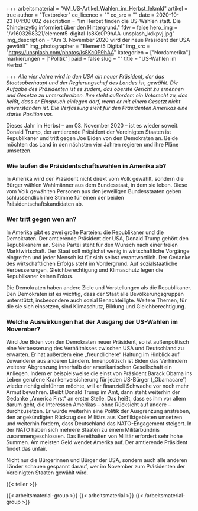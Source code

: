 +++
arbeitsmaterial = "AM_US-Artikel_Wahlen_im_Herbst_lekmld"
artikel = true
author = "Textbroker"
cc_licence = ""
cc_src = ""
date = 2020-10-23T04:00:00Z
description = "Im Herbst finden die US-Wahlen statt. Die Chinderzytig informiert über den Hintergrund."
fdw = false
hero_img = "/v1603298321/element5-digital-ls8Kc0P9hAA-unsplash_kdkpvj.jpg"
img_description = "Am 3. November 2020 wird der neue Präsident der USA gewählt"
img_photographer = "Element5 Digital"
img_src = "https://unsplash.com/photos/ls8Kc0P9hAA"
kategorien = ["Nordamerika"]
markierungen = ["Politik"]
paid = false
slug = ""
title = "US-Wahlen im Herbst "

+++
_Alle vier Jahre wird in den USA ein neuer Präsident, der das Staatsoberhaupt und der Regierungschef des Landes ist, gewählt. Die Aufgabe des Präsidenten ist es zudem, das oberste Gericht zu ernennen und Gesetze zu unterschreiben. Ihm steht außerdem ein Vetorecht zu, das heißt, dass er Einspruch einlegen darf, wenn er mit einem Gesetzt nicht einverstanden ist. Die Verfassung sieht für den Präsidenten Amerikas eine starke Position vor._

Dieses Jahr im Herbst – am 03. November 2020 – ist es wieder soweit. Donald Trump, der amtierende Präsident der Vereinigten Staaten ist Republikaner und tritt gegen Joe Biden von den Demokraten an. Beide möchten das Land in den nächsten vier Jahren regieren und ihre Pläne umsetzen.

### Wie laufen die Präsidentschaftswahlen in Amerika ab?

In Amerika wird der Präsident nicht direkt vom Volk gewählt, sondern die Bürger wählen Wahlmänner aus dem Bundesstaat, in dem sie leben. Diese vom Volk gewählten Personen aus den jeweiligen Bundesstaaten geben schlussendlich ihre Stimme für einen der beiden Präsidentschaftskandidaten ab.

### Wer tritt gegen wen an?

In Amerika gibt es zwei große Parteien: die Republikaner und die Demokraten. Der amtierende Präsident der USA, Donald Trump gehört den Republikanern an. Seine Partei steht für den Wunsch nach einer freien Marktwirtschaft. Der Staat soll möglichst wenig in wirtschaftliche Vorgänge eingreifen und jeder Mensch ist für sich selbst verantwortlich. Der Gedanke des wirtschaftlichen Erfolgs steht im Vordergrund. Auf sozialstaatliche Verbesserungen, Gleichberechtigung und Klimaschutz legen die Republikaner keinen Fokus.

Die Demokraten haben andere Ziele und Vorstellungen als die Republikaner. Den Demokraten ist es wichtig, dass der Staat alle Bevölkerungsgruppen unterstützt, insbesondere auch sozial Benachteiligte. Weitere Themen, für die sie sich einsetzen, sind Klimaschutz, Bildung und Gleichberechtigung.

### Welche Auswirkungen hat der Ausgang der US-Wahlen im November?

Wird Joe Biden von den Demokraten neuer Präsident, so ist außenpolitisch eine Verbesserung des Verhältnisses zwischen USA und Deutschland zu erwarten. Er hat außerdem eine „freundlichere“ Haltung im Hinblick auf Zuwanderer aus anderen Ländern. Innenpolitisch ist Biden das Verhindern weiterer Abgrenzung innerhalb der amerikanischen Gesellschaft ein Anliegen. Indem er beispielsweise die einst von Präsident Barack Obama ins Leben gerufene Krankenversicherung für jeden US-Bürger („Obamacare“) wieder richtig einführen möchte, will er finanziell Schwache vor noch mehr Armut bewahren. Bleibt Donald Trump im Amt, dann steht weiterhin der Gedanke „America First“ an erster Stelle. Das heißt, dass es ihm vor allem darum geht, die Interessen Amerikas – ohne Rücksicht auf andere – durchzusetzen. Er würde weiterhin eine Politik der Ausgrenzung anstreben, den angekündigten Rückzug des Militärs aus Konfliktgebieten umsetzen und weiterhin fordern, dass Deutschland das NATO-Engagement steigert. In der NATO haben sich mehrere Staaten zu einem Militärbündnis zusammengeschlossen. Das Bereithalten von Militär erfordert sehr hohe Summen. Am meisten Geld wendet Amerika auf. Der amtierende Präsident findet das unfair.

Nicht nur die Bürgerinnen und Bürger der USA, sondern auch alle anderen Länder schauen gespannt darauf, wer im November zum Präsidenten der Vereinigten Staaten gewählt wird.

{{< teiler >}}

{{< arbeitsmaterial-group >}}
{{< arbeitsmaterial >}}
{{< /arbeitsmaterial-group >}}
